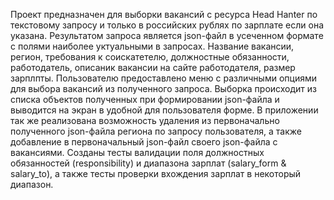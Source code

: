 Проект предназначен для выборки вакансий с ресурса Head Hanter по текстовому запросу и только в российских рублях по зарплате если она указана. Результатом запроса является json-файл в усеченном формате с полями наиболее 
уктуальными в запросах. Название вакансии, регион, требования к соискатетелю, должностные обязанности, работодатель, описаник вакансии на сайте работодателя, размер зарплпты. 
Пользователю предоставлено меню с различными опциями для выбора вакансий из полученного запроса. Выборка происходит из списка объектов полученных при формировании json-файла и выводится на экран в удобной для пользователя форме.
В приложении так же реализована возможность удаления из первоначально полученного json-файла региона по запросу пользователя, а также добавление в первоначальный json-файл своего json-файла с вакансиями.
Созданы тесты валидации поля должностных обязанностей (responsibility) и диапазона зарплат (salary_form & salary_to), а также тесты проверки вхождения зарплат в некоторый диапазон. 
